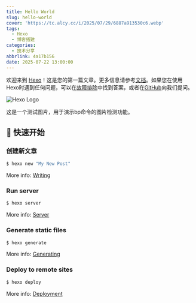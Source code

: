 ```yaml
---
title: Hello World
slug: hello-world
cover: 'https://tc.alcy.cc/i/2025/07/29/6887a913530c6.webp'
tags:
  - Hexo
  - 博客搭建
categories:
  - 技术分享
abbrlink: 4a17b156
date: 2025-07-22 13:00:00
---
```

欢迎来到 [Hexo](https://hexo.io/)！这是您的第一篇文章。更多信息请参考[文档](https://hexo.io/docs/)。如果您在使用Hexo时遇到任何问题，可以在[故障排除](https://hexo.io/docs/troubleshooting.html)中找到答案，或者在[GitHub](https://github.com/hexojs/hexo/issues)向我们提问。

![Hexo Logo](https://hexo.io/logo.svg)

这是一个测试图片，用于演示bp命令的图片检测功能。

## 🚀 快速开始

### 创建新文章

``` bash
$ hexo new "My New Post"
```

More info: [Writing](https://hexo.io/docs/writing.html)

### Run server

``` bash
$ hexo server
```

More info: [Server](https://hexo.io/docs/server.html)

### Generate static files

``` bash
$ hexo generate
```

More info: [Generating](https://hexo.io/docs/generating.html)

### Deploy to remote sites

``` bash
$ hexo deploy
```

More info: [Deployment](https://hexo.io/docs/one-command-deployment.html)
